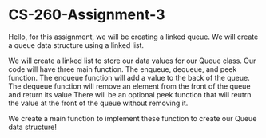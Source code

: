 # CS-260-Assignment-3

Hello, for this assignment, we will be creating a linked queue. We will create a queue data structure using a linked list.

We will create a linked list to store our data values for our Queue class.
Our code will have three main function. The enqueue, dequeue, and peek function. 
The enqueue function will add a value to the back of the queue. 
The dequeue function will remove an element from the front of the queue and return its value 
There will be an optional peek function that will reutrn the value at the front of the queue without removing it. 

We create a main function to implement these function to create our Queue data structure!
